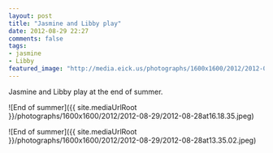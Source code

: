 ```yaml
---
layout: post
title: "Jasmine and Libby play"
date: 2012-08-29 22:27
comments: false
tags: 
- jasmine
- Libby
featured_image: "http://media.eick.us/photographs/1600x1600/2012/2012-08-29/2012-08-28at16.18.35.jpeg"
---
```

Jasmine and Libby play at the end of summer.

![End of summer]({{ site.mediaUrlRoot }}/photographs/1600x1600/2012/2012-08-29/2012-08-28at16.18.35.jpeg)


![End of summer]({{ site.mediaUrlRoot }}/photographs/1600x1600/2012/2012-08-29/2012-08-28at13.35.02.jpeg)
